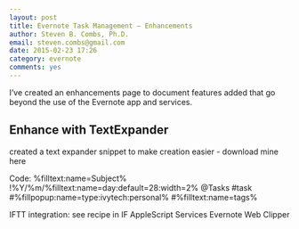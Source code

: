```yaml
---
layout: post
title: Evernote Task Management – Enhancements
author: Steven B. Combs, Ph.D.
email: steven.combs@gmail.com
date: 2015-02-23 17:26
category: evernote
comments: yes
---
```


I’ve created an enhancements page to document features added that go beyond the use of the Evernote app and services.

## Enhance with TextExpander
created a text expander snippet to make creation easier - download mine here

Code: %filltext:name=Subject% !%Y/%m/%filltext:name=day:default=28:width=2% @Tasks #task #%fillpopup:name=type:ivytech:personal% #%filltext:name=tags%

IFTT integration: see recipe in IF
AppleScript
Services
Evernote Web Clipper